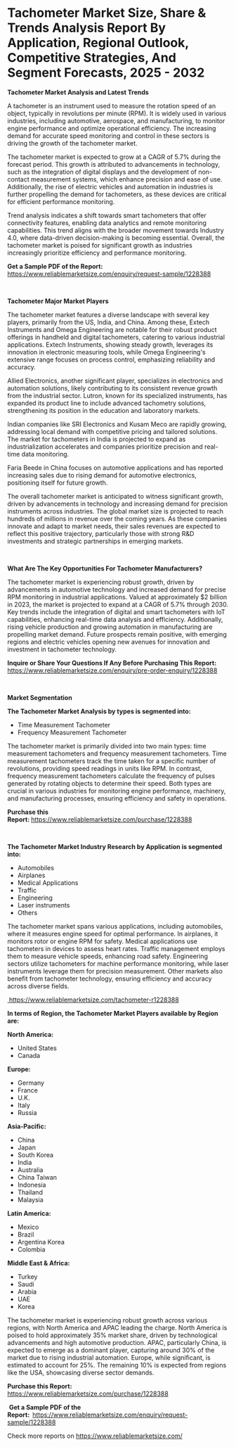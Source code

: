 <p><h1>Tachometer Market Size, Share & Trends Analysis Report By Application, Regional Outlook, Competitive Strategies, And Segment Forecasts, 2025 - 2032</h1></p><p><strong>Tachometer Market Analysis and Latest Trends</strong></p>
<p><p>A tachometer is an instrument used to measure the rotation speed of an object, typically in revolutions per minute (RPM). It is widely used in various industries, including automotive, aerospace, and manufacturing, to monitor engine performance and optimize operational efficiency. The increasing demand for accurate speed monitoring and control in these sectors is driving the growth of the tachometer market.</p><p>The tachometer market is expected to grow at a CAGR of 5.7% during the forecast period. This growth is attributed to advancements in technology, such as the integration of digital displays and the development of non-contact measurement systems, which enhance precision and ease of use. Additionally, the rise of electric vehicles and automation in industries is further propelling the demand for tachometers, as these devices are critical for efficient performance monitoring.</p><p>Trend analysis indicates a shift towards smart tachometers that offer connectivity features, enabling data analytics and remote monitoring capabilities. This trend aligns with the broader movement towards Industry 4.0, where data-driven decision-making is becoming essential. Overall, the tachometer market is poised for significant growth as industries increasingly prioritize efficiency and performance monitoring.</p></p>
<p><strong>Get a Sample PDF of the Report:&nbsp;</strong> <a href="https://www.reliablemarketsize.com/enquiry/request-sample/1228388?utm_campaign=2477&utm_medium=2&utm_source=Github&utm_content=ia&utm_term=18022025&utm_id=tachometer">https://www.reliablemarketsize.com/enquiry/request-sample/1228388</a></p>
<p>&nbsp;</p>
<p><strong>Tachometer Major Market Players</strong></p>
<p><p>The tachometer market features a diverse landscape with several key players, primarily from the US, India, and China. Among these, Extech Instruments and Omega Engineering are notable for their robust product offerings in handheld and digital tachometers, catering to various industrial applications. Extech Instruments, showing steady growth, leverages its innovation in electronic measuring tools, while Omega Engineering's extensive range focuses on process control, emphasizing reliability and accuracy.</p><p>Allied Electronics, another significant player, specializes in electronics and automation solutions, likely contributing to its consistent revenue growth from the industrial sector. Lutron, known for its specialized instruments, has expanded its product line to include advanced tachometry solutions, strengthening its position in the education and laboratory markets.</p><p>Indian companies like SRI Electronics and Kusam Meco are rapidly growing, addressing local demand with competitive pricing and tailored solutions. The market for tachometers in India is projected to expand as industrialization accelerates and companies prioritize precision and real-time data monitoring.</p><p>Faria Beede in China focuses on automotive applications and has reported increasing sales due to rising demand for automotive electronics, positioning itself for future growth.</p><p>The overall tachometer market is anticipated to witness significant growth, driven by advancements in technology and increasing demand for precision instruments across industries. The global market size is projected to reach hundreds of millions in revenue over the coming years. As these companies innovate and adapt to market needs, their sales revenues are expected to reflect this positive trajectory, particularly those with strong R&D investments and strategic partnerships in emerging markets.</p></p>
<p>&nbsp;</p>
<p><strong>What Are The Key Opportunities For Tachometer Manufacturers?</strong></p>
<p><p>The tachometer market is experiencing robust growth, driven by advancements in automotive technology and increased demand for precise RPM monitoring in industrial applications. Valued at approximately $2 billion in 2023, the market is projected to expand at a CAGR of 5.7% through 2030. Key trends include the integration of digital and smart tachometers with IoT capabilities, enhancing real-time data analysis and efficiency. Additionally, rising vehicle production and growing automation in manufacturing are propelling market demand. Future prospects remain positive, with emerging regions and electric vehicles opening new avenues for innovation and investment in tachometer technology.</p></p>
<p><strong>Inquire or Share Your Questions If Any Before Purchasing This Report:</strong> <a href="https://www.reliablemarketsize.com/enquiry/pre-order-enquiry/1228388?utm_campaign=2477&utm_medium=2&utm_source=Github&utm_content=ia&utm_term=18022025&utm_id=tachometer">https://www.reliablemarketsize.com/enquiry/pre-order-enquiry/1228388</a></p>
<p>&nbsp;</p>
<p><strong>Market Segmentation</strong></p>
<p><strong>The Tachometer Market Analysis by types is segmented into:</strong></p>
<p><ul><li>Time Measurement Tachometer</li><li>Frequency Measurement Tachometer</li></ul></p>
<p><p>The tachometer market is primarily divided into two main types: time measurement tachometers and frequency measurement tachometers. Time measurement tachometers track the time taken for a specific number of revolutions, providing speed readings in units like RPM. In contrast, frequency measurement tachometers calculate the frequency of pulses generated by rotating objects to determine their speed. Both types are crucial in various industries for monitoring engine performance, machinery, and manufacturing processes, ensuring efficiency and safety in operations.</p></p>
<p><strong>Purchase this Report:&nbsp;</strong><a href="https://www.reliablemarketsize.com/purchase/1228388?utm_campaign=2477&utm_medium=2&utm_source=Github&utm_content=ia&utm_term=18022025&utm_id=tachometer">https://www.reliablemarketsize.com/purchase/1228388</a></p>
<p>&nbsp;</p>
<p><strong>The Tachometer Market Industry Research by Application is segmented into:</strong></p>
<p><ul><li>Automobiles</li><li>Airplanes</li><li>Medical Applications</li><li>Traffic</li><li>Engineering</li><li>Laser instruments</li><li>Others</li></ul></p>
<p><p>The tachometer market spans various applications, including automobiles, where it measures engine speed for optimal performance. In airplanes, it monitors rotor or engine RPM for safety. Medical applications use tachometers in devices to assess heart rates. Traffic management employs them to measure vehicle speeds, enhancing road safety. Engineering sectors utilize tachometers for machine performance monitoring, while laser instruments leverage them for precision measurement. Other markets also benefit from tachometer technology, ensuring efficiency and accuracy across diverse fields.</p></p>
<p><a href="https://www.reliablemarketsize.com/tachometer-r1228388?utm_campaign=2477&utm_medium=2&utm_source=Github&utm_content=ia&utm_term=18022025&utm_id=tachometer">&nbsp;https://www.reliablemarketsize.com/tachometer-r1228388</a></p>
<p><strong>In terms of Region, the Tachometer Market Players available by Region are:</strong></p>
<p>
    <p> <strong> North America: </strong>
        <ul>
            <li>United States</li>
            <li>Canada</li>
        </ul>
        </p> 
    <p> <strong> Europe: </strong>
        <ul>
            <li>Germany</li>
            <li>France</li>
            <li>U.K.</li>
            <li>Italy</li>
            <li>Russia</li>
        </ul>
        </p> 
    <p> <strong> Asia-Pacific: </strong>
        <ul>
            <li>China</li>
            <li>Japan</li>
            <li>South Korea</li>
            <li>India</li>
            <li>Australia</li>
            <li>China Taiwan</li>
            <li>Indonesia</li>
            <li>Thailand</li>
            <li>Malaysia</li>
        </ul>
        </p> 
    <p> <strong> Latin America: </strong>
        <ul>
            <li>Mexico</li>
            <li>Brazil</li>
            <li>Argentina Korea</li>
            <li>Colombia</li>
        </ul>
        </p> 
    <p> <strong> Middle East & Africa: </strong>
        <ul>
            <li>Turkey</li>
            <li>Saudi</li>
            <li>Arabia</li>
            <li>UAE</li>
            <li>Korea</li>
        </ul>
    </p>
    </p>
<p><p>The tachometer market is experiencing robust growth across various regions, with North America and APAC leading the charge. North America is poised to hold approximately 35% market share, driven by technological advancements and high automotive production. APAC, particularly China, is expected to emerge as a dominant player, capturing around 30% of the market due to rising industrial automation. Europe, while significant, is estimated to account for 25%. The remaining 10% is expected from regions like the USA, showcasing diverse sector demands.</p></p>
<p><strong>Purchase this Report: </strong><a href="https://www.reliablemarketsize.com/purchase/1228388?utm_campaign=2477&utm_medium=2&utm_source=Github&utm_content=ia&utm_term=18022025&utm_id=tachometer">https://www.reliablemarketsize.com/purchase/1228388</a></p>
<p>&nbsp;<strong>Get a Sample PDF of the Report:&nbsp;&nbsp;</strong><a href="https://www.reliablemarketsize.com/enquiry/request-sample/1228388?utm_campaign=2477&utm_medium=2&utm_source=Github&utm_content=ia&utm_term=18022025&utm_id=tachometer">https://www.reliablemarketsize.com/enquiry/request-sample/1228388</a></p>
<p><strong></strong></p>
<p>Check more reports on <a href="https://www.reliablemarketsize.com/?utm_campaign=2477&utm_medium=2&utm_source=Github&utm_content=ia&utm_term=18022025&utm_id=tachometer">https://www.reliablemarketsize.com/</a></p>